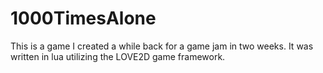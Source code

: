 # 1000TimesAlone
This is a game I created a while back for a game jam in two weeks. It was written in lua utilizing the LOVE2D game framework.
